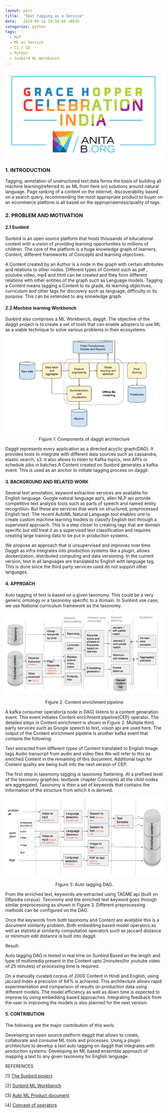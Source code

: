 ```yaml
---
layout: post
title:  "Text tagging as a Service"
date:   2019-06-16 19:30:00 +0530
categories: python
tags:
  - NLP
  - ML as Service
  - CI / CD
  - Python
  - Sunbird ML Workbench
---
```


![GHCI](/assets/posts/text_tagging_as_service/image2.png)

### 1. INTRODUCTION

Tagging, annotation of unstructured text data forms the basis of building all machine learning(referred to as ML from here on) solutions around natural language. Page ranking of a content on the internet, discoverability based on a search query, recommending the most appropriate product to buyer on an ecommerce platform is all based on the appropriateness/quality of tags.

### 2. PROBLEM AND MOTIVATION
#### 2.1 Sunbird
Sunbird is an open source platform that hosts thousands of educational content with a vision of providing learning opportunities to millions of children. The core of the platform is a huge knowledge graph of learners, Content, different frameworks of Concepts and learning objectives.

A Content created by an Author is a node in the graph with certain attributes and relations to other nodes. Different types of Content such as pdf , youtube video, mp4 and html can be created and they form different relations with other entities of the graph such as Language models. Tagging a Content means tagging a Content to its grade, its learning objectives, curriculum and other tags for discovery such as language, difficulty or its purpose. This  can be extended to any knowledge graph.

#### 2.2 Machine learning Workbench
Sunbird also comprises a ML Workbench, daggit. The objective of the daggit project is to create a set of tools that can enable adopters to use ML as a viable technique to solve various problems in their ecosystems.

![Figure 1: Components of daggit architecture](/assets/posts/text_tagging_as_service/image1.png)

<center>Figure 1: Components of daggit architecture</center>

Daggit represents every application as a directed acyclic graph(DAG). It provides tools to integrate with different data sources  such as cassandra, elastic search, s3. It also allows to listen to Kafka topics, rest API’s or schedule jobs in batches.A Content created on Sunbird generates a kafka event. This is used as an anchor to initiate tagging process on daggit.

#### 3. BACKGROUND AND RELATED WORK
Several text annotation, keyword extraction services are available for English language. Google natural language api’s, allen NLP api provide competitive text analysis tools such as parts of speech and named entity recognition. But these are services that work on structured, preprocessed English text. The recent AutoML Natural Language tool enables one to create custom machine learning models to classify English text through a supervised approach. This is a step closer to creating tags that are domain specific but still treat it as a supervised text classification and requires creating large training data to be put in production systems.

We propose an approach that is unsupervised and improves over time. Daggit as infra integrates into production systems like a plugin, allows dockerization, distributed computing and data versioning. In the current version, text in all languages are translated to English with language tag. This is done since the third party services used do not support other languages.

#### 4. APPROACH
Auto tagging of text is based on a given taxonomy. This could be a very generic ontology or a taxonomy specific to a domain. In Sunbird use case, we use National curriculum framework as the taxonomy.

![Figure 2: Content enrichment pipeline](/assets/posts/text_tagging_as_service/image3.png)

<center>Figure 2: Content enrichment pipeline</center>

A kafka consumer operator(a node in DAG) listens to a content generation event. This event initiates Content enrichment pipeline(CEP) operator. The detailed steps in Content enrichment is shown in Figure 2. Multiple third party services such as Google  speech to text, vision api are used here. The output of the Content enrichment pipeline is another kafka event that contains the following:

Text extracted from different types of Content translated to English
Image tags
Audio transcript from audio and video files
We will refer to this as enriched Content in the remaining of this document. Additional tags for Content quality are being built into the next version of CEP.

The first step in taxonomy tagging is taxonomy flattening. At a prefixed level of the taxonomy graph(ex: textbook chapter Concepts) all the child nodes are aggregated. Taxonomy is then a set of keywords that contains the information of the structure from which it is derived.

![Figure 3: Auto tagging DAG](/assets/posts/text_tagging_as_service/image4.png)

<center>Figure 3: Auto tagging DAG.</center>

From the enriched text, keywords are extracted using TAGME api (built on DBpedia corpus). Taxonomy and the enriched text keyword goes through similar preprocessing as shown in Figure 3. Different preprocessing methods can be configured on the DAG.

Once the keywords from both taxonomy and Content are available this is a document similarity problem. Both embedding based model operators as well as statistical similarity computation operators such as jaccard  distance or minimum edit distance is built into daggit.

Result:

Auto tagging DAG is tested in real time on Sunbird.Based on the length and type of multimedia present in the Content upto 2minutes(for youtube video of 25 minutes) of processing time is required.

On a manually curated corpus of 2000 Content in Hindi and English, using jaccard Index a precision of 64% is achieved. This architecture allows rapid experimentation and comparison of results on production data using different models. The model efficiency as well as down time is expected to improve by using embedding based approaches. Integrating feedback from the user in improving the models is also planned for the next version.

#### 5. CONTRIBUTION
The following are the major contribution of this work:

Developing an open source platform daggit that  allows to  create, collaborate and consume ML tools and processes.
Using a plugin architecture to develop a text auto tagging on daggit that integrates with production systems.
Developing an ML based ensemble approach of mapping a text to any given taxonomy for English language.

REFERENCES

[1] [The Sunbird project](https://www.sunbird.org/)

[2] [Sunbird ML Workbench](https://github.com/project-sunbird/sunbird-ml-workbench)

[3] [Auto ML Product document](https://cloud.google.com/automl/docs/)

[4] [Concept of operators](https://airflow.apache.org/concepts.html#operators)



